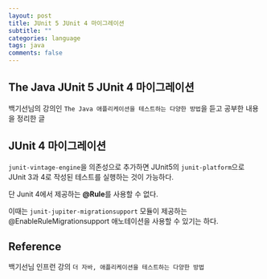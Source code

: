 ```yaml
---
layout: post
title: JUnit 5 JUnit 4 마이그레이션
subtitle: ""
categories: language
tags: java
comments: false
---
```


## The Java JUnit 5 JUnit 4 마이그레이션

백기선님의 강의인 `The Java 애플리케이션을 테스트하는 다양한 방법`을 듣고 공부한 내용을 정리한 글

## JUnit 4 마이그레이션

`junit-vintage-engine`을 의존성으로 추가하면 JUnit5의 `junit-platform`으로 JUnit 3과 4로 작성된 테스트를 실행하는 것이 가능하다.

단 Junit 4에서 제공하는 **@Rule**를 사용할 수 없다.

이때는 `junit-jupiter-migrationsupport` 모듈이 제공하는 @EnableRuleMigrationsupport 애노테이션을 사용할 수 있기는 하다.

## Reference

백기선님 인프런 강의 `더 자바, 애플리케이션을 테스트하는 다양한 방법`